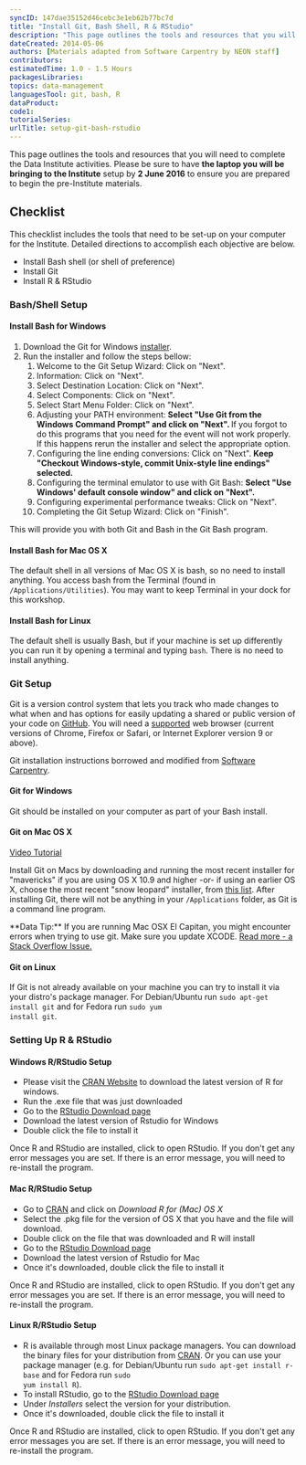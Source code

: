 ```yaml
---
syncID: 147dae35152d46cebc3e1eb62b77bc7d
title: "Install Git, Bash Shell, R & RStudio"
description: "This page outlines the tools and resources that you will need to complete the Data Institute activities."
dateCreated: 2014-05-06
authors: [Materials adapted from Software Carpentry by NEON staff]
contributors:
estimatedTime: 1.0 - 1.5 Hours
packagesLibraries:
topics: data-management
languagesTool: git, bash, R
dataProduct:
code1: 
tutorialSeries:
urlTitle: setup-git-bash-rstudio
---
```



This page outlines the tools and resources that you will need to complete 
the Data Institute activities. Please be sure to have **the laptop you will be 
bringing to the Institute** setup by **2 June 2016** to ensure you are 
prepared to begin the pre-Institute materials. 

## Checklist
This checklist includes the tools that need to be set-up on your computer for the 
Institute. Detailed directions to accomplish each objective are below. 

* Install Bash shell (or shell of preference) 
* Install Git 
* Install R & RStudio

<h3 id="bash-setup">Bash/Shell Setup</h3>

<h4 id="shell-windows">Install Bash for Windows</h4>
<ol>
<li>Download the Git for Windows <a href="https://git-for-windows.github.io/" target="_blank">installer</a>.</li>
<li>Run the installer and follow the steps bellow:
  <ol>
	<!-- Git 2.6.1 Setup -->
	<!-- Welcome to the Git Setup Wizard -->
	<li>Welcome to the Git Setup Wizard: Click on "Next".</li>
	<!-- Information -->
	<li>Information: Click on "Next".</li>
	<!-- Select Destination Location -->
	<li>Select Destination Location: Click on "Next".</li>
	<!-- Select Components -->
	<li>Select Components: Click on "Next".</li>
	<!-- Select Start Menu Folder -->
	<li>Select Start Menu Folder: Click on "Next".</li>
	<!-- Adjusting your PATH environment -->
	<li>Adjusting your PATH environment: 
	  <strong>
		Select "Use Git from the Windows Command Prompt" and click on "Next".
	  </strong>
		If you forgot to do this programs that you need for the event will not work properly.
		If this happens rerun the installer and select the appropriate option.
	</li>
	<!-- Configuring the line ending conversions -->
	<li>
	  Configuring the line ending conversions: Click on "Next".
	  <strong>
		Keep "Checkout Windows-style, commit Unix-style line endings" selected.
	  </strong>
	</li>
	<!-- Configuring the terminal emulator to use with Git Bash -->
	<li> Configuring the terminal emulator to use with Git Bash:
	  <strong>
		 Select "Use Windows' default console window" and click on "Next".
	  </strong>
	</li>
	<!-- Configuring experimental performance tweaks -->
	<li>Configuring experimental performance tweaks: Click on "Next".</li>
	<!-- Installing -->
	<!-- Completing the Git Setup Wizard -->
	<li>Completing the Git Setup Wizard: Click on "Finish".</li>
  </ol>
</li>
</ol>
<p>This will provide you with both Git and Bash in the Git Bash program.</p>


<h4 id="shell-macosx">Install Bash for Mac OS X</h4>
<p>
The default shell in all versions of Mac OS X is bash, so no
need to install anything.  You access bash from the Terminal
(found in
<code>/Applications/Utilities</code>).  You may want to keep
Terminal in your dock for this workshop.
</p>


<h4 id="shell-linux">Install Bash for Linux</h4>
<p>
The default shell is usually Bash, but if your
machine is set up differently you can run it by opening a
terminal and typing <code>bash</code>.  There is no need to
install anything.
</p>

<p>
</p>

<h3 id="git-setup">Git Setup</h3>

Git is a version control system that lets you track who made changes to what
when and has options for easily updating a shared or public version of your code
on <a href="https://github.com/" target="_blank" >GitHub</a>. You will need a
<a href="https://help.github.com/articles/supported-browsers/" target="_blank">supported</a>
web browser (current versions of Chrome, Firefox or Safari, or Internet Explorer
version 9 or above).
<p>
Git installation instructions borrowed and modified from
<a href="http://software-carpentry.org/" target="_blank"> Software Carpentry</a>.</p>

<h4 id="git-windows">Git for Windows</h4>
Git should be installed on your computer as part of your Bash install.

<h4 id="git-mac">Git on Mac OS X</h4>
<a href="https://www.youtube.com/watch?v=9LQhwETCdwY" target="_blank">Video Tutorial</a>
<p>

Install Git on Macs by downloading and running the most recent installer for
"mavericks" if you are using OS X 10.9 and higher -or- if using an
earlier OS X, choose the most recent "snow leopard" installer, from
<a href="http://sourceforge.net/projects/git-osx-installer/files/"  target="_blank">this list</a>.
After installing Git, there will not be anything in your
<code>/Applications</code> folder, as Git is a command line program. </p>


<div id="ds-dataTip" markdown="1">
<i class="fa fa-star"></i> **Data Tip:**
If you are running Mac OSX El Capitan, you might encounter errors when trying to
use git. Make sure you update XCODE.
<a href="http://stackoverflow.com/questions/32893412/command-line-tools-not-working-os-x-el-capitan" target="_blank">
  Read more - a Stack Overflow Issue.</a>
</div>

<h4 id="git-linux">Git on Linux</h4>

If Git is not already available on your machine you can try to
install it via your distro's package manager. For Debian/Ubuntu run
<code>sudo apt-get install git</code> and for Fedora run
<code>sudo yum install git</code>.
<p>
</p>

<h3 id="R-setup"> Setting Up R & RStudio</h3>

<h4 id="R-windows">Windows R/RStudio Setup</h4>

*  Please visit the <a href="https://cran.r-project.org/" target="_blank">CRAN Website</a> to download the latest version of R for windows.
* Run the .exe file that was just downloaded
* Go to the <a href="https://www.rstudio.com/products/rstudio/download/#download" target="_blank">RStudio Download page</a>
* Download the latest version of Rstudio for Windows
* Double click the file to install it


Once R and RStudio are installed, click to open RStudio. If you don't get any error messages you are set.  If there is an error message, you will need to re-install the program. 

<h4 id="R-mac"> Mac R/RStudio Setup</h4>

* Go to <a href="http://cran.r-project.org" target="_blank">CRAN</a> and click on <i>Download
R for (Mac) OS X</i>
* Select the .pkg file for the version of OS X that you have and the file
will download.
* Double click on the file that was downloaded and R will install
* Go to the <a href="https://www.rstudio.com/products/rstudio/download/#download" target="_blank">RStudio Download page</a>
* Download the latest version of Rstudio for Mac
* Once it's downloaded, double click the file to install it

Once R and RStudio are installed, click to open RStudio. If you don't get any error messages you are set.  If there is an error message, you will need to re-install the program. 


<h4 id="R-linux"> Linux R/RStudio Setup</h4>

* R is available through most Linux package managers. 
You can download the binary files for your distribution
        from <a href="http://cran.r-project.org/index.html" target="_blank">CRAN</a>. Or
        you can use your package manager (e.g. for Debian/Ubuntu
        run <code>sudo apt-get install r-base</code> and for Fedora run
        <code>sudo yum install R</code>). 
* To install RStudio, go to the <a href="https://www.rstudio.com/products/rstudio/download/#download" target="_blank">RStudio Download page</a>
* Under <i>Installers</i> select the version for your distribution.
* Once it's downloaded, double click the file to install it

Once R and RStudio are installed, click to open RStudio. If you don't get any error messages you are set.  If there is an error message, you will need to re-install the program. 

<p>
</p>


